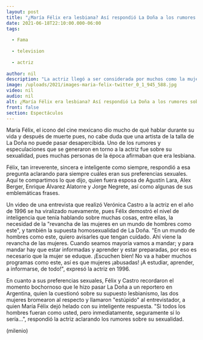 ```yaml
---
layout: post
title: "¿María Félix era lesbiana? Así respondió La Doña a los rumores sobre su sexualidad"
date: 2021-06-18T22:10:00.000-06:00
tags:
  
  - Fama
  
  - television
  
  - actriz
  
author: nil
description: "La actriz llegó a ser considerada por muchos como la mujer más hermosa de México y robo suspiros a miles de personas alrededor del mundo. "
image: /uploads/2021/images-maria-felix-twitter_0_1_945_588.jpg
video: nil
audio: nil
alt: ¿María Félix era lesbiana? Así respondió La Doña a los rumores sobre su sexualidad
front: false
section: Espectáculos
---
```


María Félix, el icono del cine mexicano dio mucho de qué hablar durante su vida y después de muerte pues, no cabe duda que una artista de la talla de La Doña no puede pasar desapercibida. Uno de los rumores y especulaciones que se generaron en torno a la actriz fue sobre su sexualidad, pues muchas personas de la época afirmaban que era lesbiana. 

Félix, tan irreverente, sincera e inteligente como siempre, respondió a esa pregunta aclarando para siempre cuáles eran sus preferencias sexuales. Aquí te compartimos lo que dijo, quien fuera esposa de Agustín Lara, Alex Berger, Enrique Álvarez Alatorre y Jorge Negrete, así como algunas de sus emblemáticas frases. 

Un video de una entrevista que realizó Verónica Castro a la actriz en el año de 1996 se ha viralizado nuevamente, pues Félix demostró el nivel de inteligencia que tenía hablando sobre muchas cosas, entre ellas, la necesidad de la "revancha de las mujeres en un mundo de hombres como este", y también la supuesta homosexualidad de La Doña. "En un mundo de hombres como este, quiero avisarles que tengan cuidado. Ahí viene la revancha de las mujeres. Cuando seamos mayoría vamos a mandar; y para mandar hay que estar informadas y aprender y estar preparadas, por eso es necesario que la mujer se eduque. ¡Escuchen bien! No va a haber muchos programas como este, así es que mujeres ¡abusadas! ¡A estudiar, aprender, a informarse, de todo!", expresó la actriz en 1996. 

En cuanto a sus preferencias sexuales, Félix y Castro recordaron el momento bochornoso que le hizo pasar La Doña a un reportero en Argentina, quien la cuestionó sobre su supuesto lesbianismo, las dos mujeres bromearon al respecto y llamaron "estúpido" al entrevistador, a quien María Félix dejó helado con su inteligente respuesta. 
"Si todos los hombres fueran como usted, pero inmediatamente, seguramente sí lo sería...", respondió la actriz aclarando los rumores sobre su sexualidad. 

(milenio)